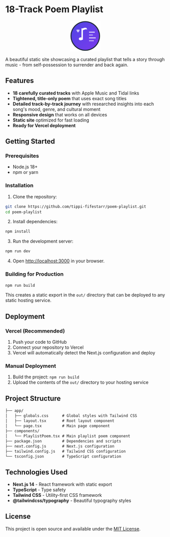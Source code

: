 # 18-Track Poem Playlist

<div align="center">
  <img src="public/favicon.png" alt="18-Track Poem Playlist Logo" width="96" height="96">
</div>

A beautiful static site showcasing a curated playlist that tells a story through music - from self-possession to surrender and back again.

## Features

- **18 carefully curated tracks** with Apple Music and Tidal links
- **Tightened, title-only poem** that uses exact song titles
- **Detailed track-by-track journey** with researched insights into each song's mood, genre, and cultural moment
- **Responsive design** that works on all devices
- **Static site** optimized for fast loading
- **Ready for Vercel deployment**

## Getting Started

### Prerequisites

- Node.js 18+ 
- npm or yarn

### Installation

1. Clone the repository:
```bash
git clone https://github.com/tippi-fifestarr/poem-playlist.git
cd poem-playlist
```

2. Install dependencies:
```bash
npm install
```

3. Run the development server:
```bash
npm run dev
```

4. Open [http://localhost:3000](http://localhost:3000) in your browser.

### Building for Production

```bash
npm run build
```

This creates a static export in the `out/` directory that can be deployed to any static hosting service.

## Deployment

### Vercel (Recommended)

1. Push your code to GitHub
2. Connect your repository to Vercel
3. Vercel will automatically detect the Next.js configuration and deploy

### Manual Deployment

1. Build the project: `npm run build`
2. Upload the contents of the `out/` directory to your hosting service

## Project Structure

```
├── app/
│   ├── globals.css      # Global styles with Tailwind CSS
│   ├── layout.tsx       # Root layout component
│   └── page.tsx         # Main page component
├── components/
│   └── PlaylistPoem.tsx # Main playlist poem component
├── package.json         # Dependencies and scripts
├── next.config.js       # Next.js configuration
├── tailwind.config.js   # Tailwind CSS configuration
└── tsconfig.json        # TypeScript configuration
```

## Technologies Used

- **Next.js 14** - React framework with static export
- **TypeScript** - Type safety
- **Tailwind CSS** - Utility-first CSS framework
- **@tailwindcss/typography** - Beautiful typography styles

## License

This project is open source and available under the [MIT License](LICENSE). 